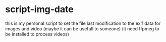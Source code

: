 # script-img-date
this is my personal script to set the file last modification to the exif data for images and video (maybe it can be usefull to someone)
(it need ffpmeg to be installed to process videos)
